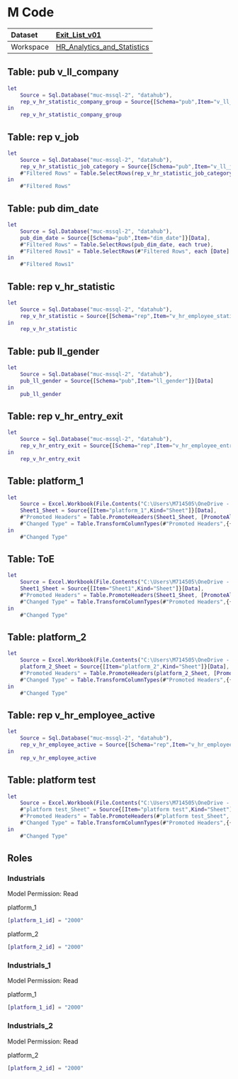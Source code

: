 



# M Code

|Dataset|[Exit_List_v01](./../Exit_List_v01.md)|
| :--- | :--- |
|Workspace|[HR_Analytics_and_Statistics](../../Workspaces/HR_Analytics_and_Statistics.md)|

## Table: pub v_ll_company


```m
let
    Source = Sql.Database("muc-mssql-2", "datahub"),
    rep_v_hr_statistic_company_group = Source{[Schema="pub",Item="v_ll_company"]}[Data]
in
    rep_v_hr_statistic_company_group
```


## Table: rep v_job


```m
let
    Source = Sql.Database("muc-mssql-2", "datahub"),
    rep_v_hr_statistic_job_category = Source{[Schema="pub",Item="v_ll_job"]}[Data],
    #"Filtered Rows" = Table.SelectRows(rep_v_hr_statistic_job_category, each ([is_job_active] = true))
in
    #"Filtered Rows"
```


## Table: pub dim_date


```m
let
    Source = Sql.Database("muc-mssql-2", "datahub"),
    pub_dim_date = Source{[Schema="pub",Item="dim_date"]}[Data],
    #"Filtered Rows" = Table.SelectRows(pub_dim_date, each true),
    #"Filtered Rows1" = Table.SelectRows(#"Filtered Rows", each [Date] > #date(2019, 12, 1))
in
    #"Filtered Rows1"
```


## Table: rep v_hr_statistic


```m
let
    Source = Sql.Database("muc-mssql-2", "datahub"),
    rep_v_hr_statistic = Source{[Schema="rep",Item="v_hr_employee_statistic"]}[Data]
in
    rep_v_hr_statistic
```


## Table: pub ll_gender


```m
let
    Source = Sql.Database("muc-mssql-2", "datahub"),
    pub_ll_gender = Source{[Schema="pub",Item="ll_gender"]}[Data]
in
    pub_ll_gender
```


## Table: rep v_hr_entry_exit


```m
let
    Source = Sql.Database("muc-mssql-2", "datahub"),
    rep_v_hr_entry_exit = Source{[Schema="rep",Item="v_hr_employee_entry_exit"]}[Data]
in
    rep_v_hr_entry_exit
```


## Table: platform_1


```m
let
    Source = Excel.Workbook(File.Contents("C:\Users\M714505\OneDrive - Roland Berger Holding GmbH\Data, reports\PowerBI\202308_platforms.xlsx"), null, true),
    Sheet1_Sheet = Source{[Item="platform_1",Kind="Sheet"]}[Data],
    #"Promoted Headers" = Table.PromoteHeaders(Sheet1_Sheet, [PromoteAllScalars=true]),
    #"Changed Type" = Table.TransformColumnTypes(#"Promoted Headers",{{"platform_1_id", type text}, {"platform_1_name", type text}})
in
    #"Changed Type"
```


## Table: ToE


```m
let
    Source = Excel.Workbook(File.Contents("C:\Users\M714505\OneDrive - Roland Berger Holding GmbH\Data, reports\PowerBI\202308_ToEs.xlsx"), null, true),
    Sheet1_Sheet = Source{[Item="Sheet1",Kind="Sheet"]}[Data],
    #"Promoted Headers" = Table.PromoteHeaders(Sheet1_Sheet, [PromoteAllScalars=true]),
    #"Changed Type" = Table.TransformColumnTypes(#"Promoted Headers",{{"toe_id_ps", type text}, {"toe_description", type text}})
in
    #"Changed Type"
```


## Table: platform_2


```m
let
    Source = Excel.Workbook(File.Contents("C:\Users\M714505\OneDrive - Roland Berger Holding GmbH\Data, reports\PowerBI\202308_platforms.xlsx"), null, true),
    platform_2_Sheet = Source{[Item="platform_2",Kind="Sheet"]}[Data],
    #"Promoted Headers" = Table.PromoteHeaders(platform_2_Sheet, [PromoteAllScalars=true]),
    #"Changed Type" = Table.TransformColumnTypes(#"Promoted Headers",{{"platform_2_id", type text}, {"platform_2_name", type text}})
in
    #"Changed Type"
```


## Table: rep v_hr_employee_active


```m
let
    Source = Sql.Database("muc-mssql-2", "datahub"),
    rep_v_hr_employee_active = Source{[Schema="rep",Item="v_hr_employee_active"]}[Data]
in
    rep_v_hr_employee_active
```


## Table: platform test


```m
let
    Source = Excel.Workbook(File.Contents("C:\Users\M714505\OneDrive - Roland Berger Holding GmbH\Data, reports\PowerBI\202309_Test user.xlsx"), null, true),
    #"platform test_Sheet" = Source{[Item="platform test",Kind="Sheet"]}[Data],
    #"Promoted Headers" = Table.PromoteHeaders(#"platform test_Sheet", [PromoteAllScalars=true]),
    #"Changed Type" = Table.TransformColumnTypes(#"Promoted Headers",{{"company_id", Int64.Type}, {"email", type text}, {"platform_1_id", type text}})
in
    #"Changed Type"
```


## Roles

### Industrials


Model Permission: Read

platform_1

```m
[platform_1_id] = "2000"
```



platform_2

```m
[platform_2_id] = "2000"
```


### Industrials_1


Model Permission: Read

platform_1

```m
[platform_1_id] = "2000"
```


### Industrials_2


Model Permission: Read

platform_2

```m
[platform_2_id] = "2000"
```

